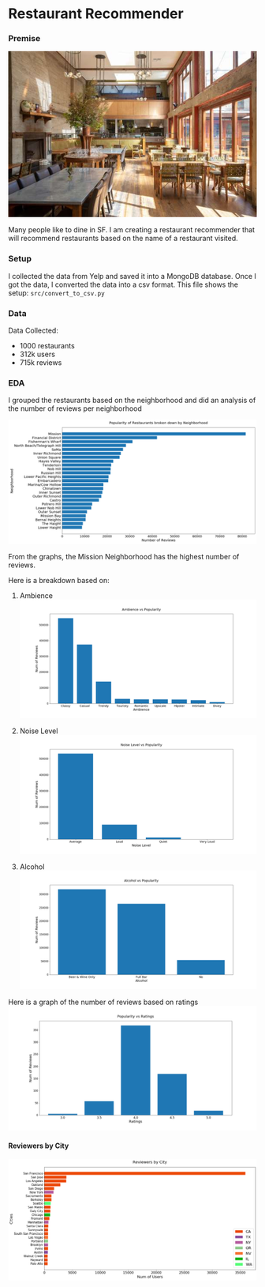 # Restaurant Recommender

### Premise

![](images/restaurants.jpg)

Many people like to dine in SF. I am creating a restaurant recommender that will recommend restaurants based on the name of a restaurant visited.

### Setup
I collected the data from Yelp and saved it into a MongoDB database. Once I got the data, I converted the data into a csv format. This file shows the setup: `src/convert_to_csv.py`

### Data
Data Collected:
- 1000 restaurants
- 312k users
- 715k reviews

### EDA
I grouped the restaurants based on the neighborhood and did an analysis of the number of reviews per neighborhood

![](images/popularity_neighborhood.png)

From the graphs, the Mission Neighborhood has the highest number of reviews.

Here is a breakdown based on:

1. Ambience
![](images/ambience_popularity.png)

2. Noise Level
![](images/noise_popularity.png)

3. Alcohol
![](images/alcohol_popularity.png)

Here is a graph of the number of reviews based on ratings
![](images/restaurants_ratings.png)


#### Reviewers by City
![](images/reviewers_city.png)
